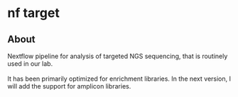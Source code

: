 # nf target
## About
Nextflow pipeline for analysis of targeted NGS sequencing, that is routinely used in our lab. <br/>
<br/>
It has been primarily optimized for enrichment libraries. In the next version, I will add the support for amplicon libraries.